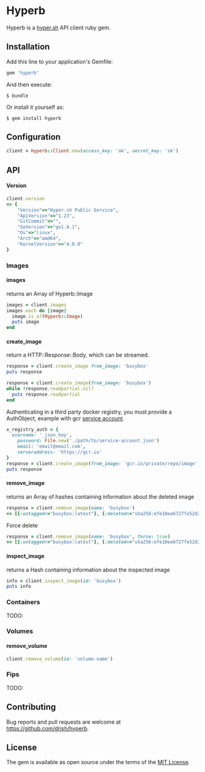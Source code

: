 # Hyperb

Hyperb is a [hyper.sh](https://hyper.sh) API client ruby gem.

## Installation

Add this line to your application's Gemfile:

```ruby
gem 'hyperb'
```

And then execute:

    $ bundle

Or install it yourself as:

    $ gem install hyperb


## Configuration

```ruby
client = Hyperb::Client.new(access_key: 'ak', secret_key: 'sk')
```

## API

#### Version

```ruby
client.version
=> {
	"Version"=>"Hyper.sh Public Service",
	"ApiVersion"=>"1.23",
	"GitCommit"=>"",
	"GoVersion"=>"go1.8.1",
	"Os"=>"linux",
	"Arch"=>"amd64",
	"KernelVersion"=>"4.0.0"
}
```

### Images

#### images

returns an Array of Hyperb::Image

```ruby
images = client.images
images.each do |image|
  image.is_a?(Hyperb::Image)
  puts image
end
```

#### create_image

return a HTTP::Response::Body, which can be streamed.

```ruby
response = client.create_image from_image: 'busybox'
puts response
```

```ruby
response = client.create_image(from_image: 'busybox')
while !response.readpartial.nil?
  puts response.readpartial
end
```

Authenticating in a third party docker registry, you must provide a AuthObject, example with gcr [service account](https://cloud.google.com/container-registry/docs/advanced-authentication).

```ruby
x_registry_auth = {
  username: '_json_key',
	password: File.new('./path/to/service-account.json')
	email: 'email@email.com',
	serveraddress: 'https://gcr.io'
}
response = client.create_image(from_image: 'gcr.io/private/repo/image', x_registry_auth)
puts response
```

#### remove_image

returns an Array of hashes containing information about the deleted image

```ruby
response = client.remove_image(name: 'busybox')
=> [{:untagged=>"busybox:latest"}, {:deleted=>"sha256:efe10ee6727fe52d2db2eb5045518fe98d8e31fdad1cbdd5e1f737018c349ebb"}]
```

Force delete

```ruby
response = client.remove_image(name: 'busybox', force: true)
=> [{:untagged=>"busybox:latest"}, {:deleted=>"sha256:efe10ee6727fe52d2db2eb5045518fe98d8e31fdad1cbdd5e1f737018c349ebb"}]
```

#### inspect_image

returns a Hash containing information about the inspected image

```ruby
info = client.inspect_image(id: 'busybox')
puts info
```

### Containers

TODO:

### Volumes

#### remove_volume

```ruby
client.remove_volume(id: 'volume-name')
```

### Fips

TODO:

## Contributing

Bug reports and pull requests are welcome at https://github.com/drish/hyperb.

## License

The gem is available as open source under the terms of the [MIT License](http://opensource.org/licenses/MIT).
